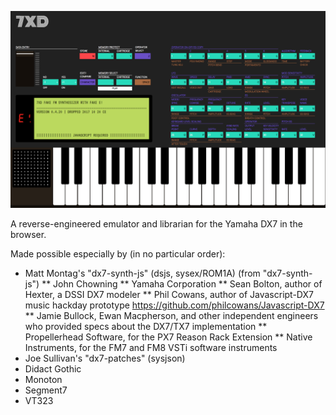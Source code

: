 ![7XD Frontend as of 2017 10 16](/screenshot.png)

A reverse-engineered emulator and librarian for the Yamaha DX7 in the browser.

Made possible especially by (in no particular order):
* Matt Montag's "dx7-synth-js" (dsjs, sysex/ROM1A)
(from "dx7-synth-js")
** John Chowning
** Yamaha Corporation
** Sean Bolton, author of Hexter, a DSSI DX7 modeler
** Phil Cowans, author of Javascript-DX7 music hackday prototype https://github.com/philcowans/Javascript-DX7
** Jamie Bullock, Ewan Macpherson, and other independent engineers who provided specs about the DX7/TX7 implementation
** Propellerhead Software, for the PX7 Reason Rack Extension
** Native Instruments, for the FM7 and FM8 VSTi software instruments
* Joe Sullivan's "dx7-patches" (sysjson)
* Didact Gothic
* Monoton
* Segment7
* VT323
